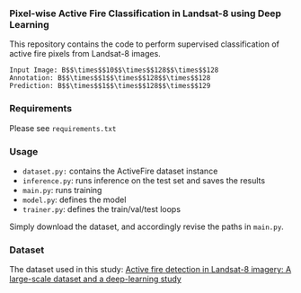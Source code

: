 ### Pixel-wise Active Fire Classification in Landsat-8 using Deep Learning 
This repository contains the code to perform supervised classification of active fire pixels from Landsat-8 images.  

```
Input Image: B$$\times$$10$$\times$$128$$\times$$128
Annotation: B$$\times$$1$$\times$$128$$\times$$128
Prediction: B$$\times$$1$$\times$$128$$\times$$129
```

### Requirements
Please see `requirements.txt`

### Usage
- `dataset.py:` contains the ActiveFire dataset instance
- `inference.py`: runs inference on the test set and saves the results 
- `main.py`: runs training
- `model.py`: defines the model
- `trainer.py`: defines the train/val/test loops

Simply download the dataset, and accordingly revise the paths in `main.py`.

### Dataset
The dataset used in this study: [Active fire detection in Landsat-8 imagery: A large-scale dataset and a deep-learning study](https://www.sciencedirect.com/science/article/pii/S092427162100160X)
